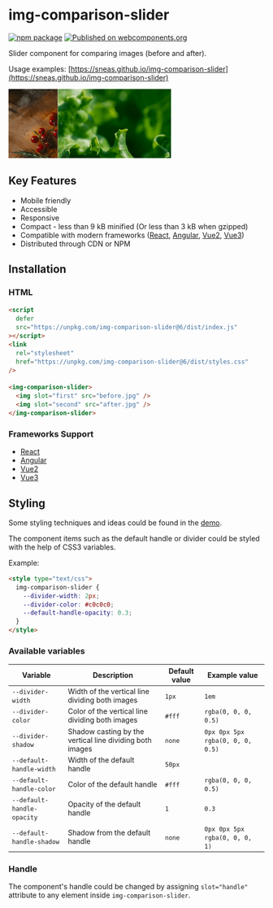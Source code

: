 # img-comparison-slider

[![npm package](https://img.shields.io/npm/v/img-comparison-slider.svg)](https://www.npmjs.com/package/img-comparison-slider)
[![Published on webcomponents.org](https://img.shields.io/badge/webcomponents.org-published-blue.svg)](https://www.webcomponents.org/element/img-comparison-slider)

Slider component for comparing images (before and after).

Usage examples: [https://sneas.github.io/img-comparison-slider](https://sneas.github.io/img-comparison-slider)

![Example](docs/example.gif)

## Key Features

- Mobile friendly
- Accessible
- Responsive
- Compact - less than 9 kB minified (Or less than 3 kB when gzipped)
- Compatible with modern frameworks ([React](bindings/react/README.md),
  [Angular](docs/installation/angular.md),
  [Vue2](docs/installation/vue.md),
  [Vue3](bindings/vue/README.md))
- Distributed through CDN or NPM

<!--
```
<custom-element-demo>
  <template>
    <script defer src="https://unpkg.com/img-comparison-slider@6/dist/index.js"></script>
    <link
      rel="stylesheet"
      href="https://unpkg.com/img-comparison-slider@6/dist/styles.css"
    />

    <img-comparison-slider>
      <img slot="first" width="100%" src="https://sneas.github.io/img-comparison-slider/demo/images/before.webp">
      <img slot="second" width="100%" src="https://sneas.github.io/img-comparison-slider/demo/images/after.webp">
    </img-comparison-slider>
  </template>
</custom-element-demo>
```
-->

## Installation

### HTML

```html
<script
  defer
  src="https://unpkg.com/img-comparison-slider@6/dist/index.js"
></script>
<link
  rel="stylesheet"
  href="https://unpkg.com/img-comparison-slider@6/dist/styles.css"
/>

<img-comparison-slider>
  <img slot="first" src="before.jpg" />
  <img slot="second" src="after.jpg" />
</img-comparison-slider>
```

### Frameworks Support

- [React](bindings/react/README.md)
- [Angular](docs/installation/angular.md)
- [Vue2](docs/installation/vue.md)
- [Vue3](bindings/vue/README.md)

## Styling

Some styling techniques and ideas could be found in the [demo](https://sneas.github.io/img-comparison-slider).

The component items such as the default handle or divider could be styled with the help of CSS3 variables.

Example:

```html
<style type="text/css">
  img-comparison-slider {
    --divider-width: 2px;
    --divider-color: #c0c0c0;
    --default-handle-opacity: 0.3;
  }
</style>
```

### Available variables

| Variable                   | Description                                              | Default value | Example value                    |
| -------------------------- | -------------------------------------------------------- | ------------- | -------------------------------- |
| `--divider-width`          | Width of the vertical line dividing both images          | `1px`         | `1em`                            |
| `--divider-color`          | Color of the vertical line dividing both images          | `#fff`        | `rgba(0, 0, 0, 0.5)`             |
| `--divider-shadow`         | Shadow casting by the vertical line dividing both images | `none`        | `0px 0px 5px rgba(0, 0, 0, 0.5)` |
| `--default-handle-width`   | Width of the default handle                              | `50px`        |                                  |
| `--default-handle-color`   | Color of the default handle                              | `#fff`        | `rgba(0, 0, 0, 0.5)`             |
| `--default-handle-opacity` | Opacity of the default handle                            | `1`           | `0.3`                            |
| `--default-handle-shadow`  | Shadow from the default handle                           | `none`        | `0px 0px 5px rgba(0, 0, 0, 1)`   |

### Handle

The component's handle could be changed by assigning `slot="handle"` attribute to any element inside `img-comparison-slider`.
